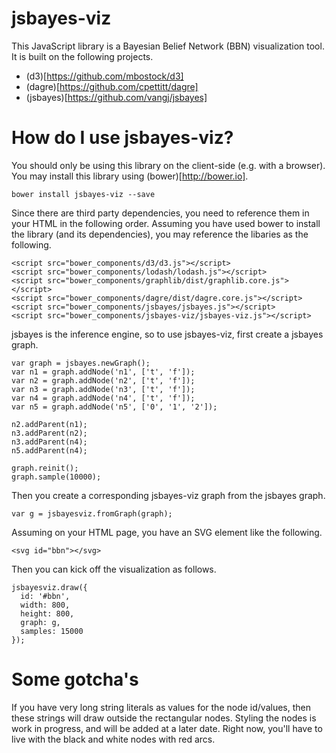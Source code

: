 jsbayes-viz
===========

This JavaScript library is a Bayesian Belief Network (BBN) visualization tool. It is built on the following projects.

* (d3)[https://github.com/mbostock/d3]
* (dagre)[https://github.com/cpettitt/dagre]
* (jsbayes)[https://github.com/vangj/jsbayes]

How do I use jsbayes-viz?
=========================

You should only be using this library on the client-side (e.g. with a browser). You may install this library using (bower)[http://bower.io].

`bower install jsbayes-viz --save`

Since there are third party dependencies, you need to reference them in your HTML in the following order. Assuming you have used bower to install the library (and its dependencies), you may reference the libaries as the following.

```
<script src="bower_components/d3/d3.js"></script>
<script src="bower_components/lodash/lodash.js"></script>
<script src="bower_components/graphlib/dist/graphlib.core.js"></script>
<script src="bower_components/dagre/dist/dagre.core.js"></script>
<script src="bower_components/jsbayes/jsbayes.js"></script>
<script src="bower_components/jsbayes-viz/jsbayes-viz.js"></script>
```

jsbayes is the inference engine, so to use jsbayes-viz, first create a jsbayes graph.

```
var graph = jsbayes.newGraph();
var n1 = graph.addNode('n1', ['t', 'f']);
var n2 = graph.addNode('n2', ['t', 'f']);
var n3 = graph.addNode('n3', ['t', 'f']);
var n4 = graph.addNode('n4', ['t', 'f']);
var n5 = graph.addNode('n5', ['0', '1', '2']);

n2.addParent(n1);
n3.addParent(n2);
n3.addParent(n4);
n5.addParent(n4);

graph.reinit();
graph.sample(10000);
```

Then you create a corresponding jsbayes-viz graph from the jsbayes graph.

```
var g = jsbayesviz.fromGraph(graph);
```

Assuming on your HTML page, you have an SVG element like the following.

```
<svg id="bbn"></svg>
```

Then you can kick off the visualization as follows.

```
jsbayesviz.draw({
  id: '#bbn',
  width: 800,
  height: 800,
  graph: g,
  samples: 15000
});
```

Some gotcha's
=============
If you have very long string literals as values for the node id/values, then these strings will draw outside the rectangular nodes. Styling the nodes is work in progress, and will be added at a later date. Right now, you'll have to live with the black and white nodes with red arcs.
